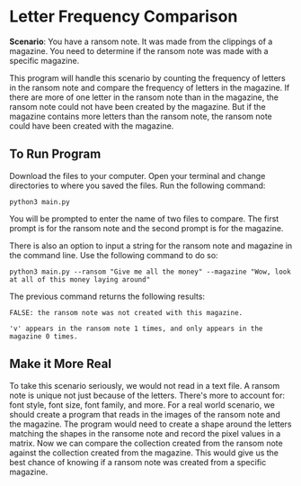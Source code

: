 # Letter Frequency Comparison

**Scenario**: You have a ransom note. It was made from the clippings of a magazine. You need to determine if the ransom note was made with a specific magazine. 

This program will handle this scenario by counting the frequency of letters in the ransom note and compare the frequency of letters in the magazine. If there are more of one letter in the ransom note than in the magazine, the ransom note could not have been created by the magazine. But if the magazine contains more letters than the ransom note, the ransom note could have been created with the magazine. 

## To Run Program

Download the files to your computer. Open your terminal and change directories to where you saved the files. Run the following command:

`python3 main.py`

You will be prompted to enter the name of two files to compare. The first prompt is for the ransom note and the second prompt is for the magazine.

There is also an option to input a string for the ransom note and magazine in the command line. Use the following command to do so:

`python3 main.py --ransom "Give me all the money" --magazine "Wow, look at all of this money laying around"`

The previous command returns the following results:

```
FALSE: the ransom note was not created with this magazine.

'v' appears in the ransom note 1 times, and only appears in the magazine 0 times.
```

## Make it More Real

To take this scenario seriously, we would not read in a text file. A ransom note is unique not just because of the letters. There's more to account for: font style, font size, font family, and more. For a real world scenario, we should create a program that reads in the images of the ransom note and the magazine. The program would need to create a shape around the letters matching the shapes in the ransome note and record the pixel values in a matrix. Now we can compare the collection created from the ransom note against the collection created from the magazine. This would give us the best chance of knowing if a ransom note was created from a specific magazine.